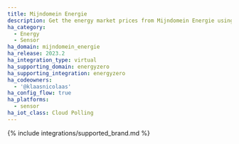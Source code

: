 ```yaml
---
title: Mijndomein Energie
description: Get the energy market prices from Mijndomein Energie using the EnergyZero integration.
ha_category:
  - Energy
  - Sensor
ha_domain: mijndomein_energie
ha_release: 2023.2
ha_integration_type: virtual
ha_supporting_domain: energyzero
ha_supporting_integration: energyzero
ha_codeowners:
  - '@klaasnicolaas'
ha_config_flow: true
ha_platforms:
  - sensor
ha_iot_class: Cloud Polling
---
```


{% include integrations/supported_brand.md %}